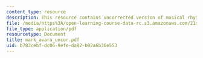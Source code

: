 ```yaml
---
content_type: resource
description: This resource contains uncorrected version of musical rhythm.
file: /media/https%3A/open-learning-course-data-rc.s3.amazonaws.com/21m-301-harmony-and-counterpoint-i-spring-2005/b783cebfdc069efeda82b02a6b36e553_mark_avara_uncor.pdf
file_type: application/pdf
resourcetype: Document
title: mark_avara_uncor.pdf
uid: b783cebf-dc06-9efe-da82-b02a6b36e553
---
```

